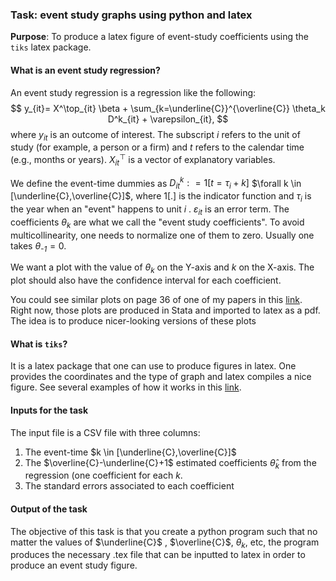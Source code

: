 ### Task: event study graphs using python and latex

**Purpose**: To produce a latex  figure of event-study coefficients using the `tiks` latex package.

#### What is an event study regression?

An event study regression is a regression like the following:
$$
y_{it}=  X^\top_{it} \beta +   \sum_{k=\underline{C}}^{\overline{C}} \theta_k   D^k_{it} + \varepsilon_{it},
$$
where $y_{it}$ is an outcome of interest. The subscript $i$ refers to the unit of study (for example, a person or a firm) and $t$ refers to the calendar time (e.g., months or years).  $X^\top_{it}$ is a vector of explanatory variables. 

We define the event-time dummies as $D^k_{it} : = \mathcal{1}[t = \tau_i + k]$ $\forall k \in [\underline{C},\overline{C}]$,  where $\mathcal{1}[.]$ is the indicator function and $\tau_i$ is the year when an "event" happens to unit $i$ . $\varepsilon_{it}$ is an error term.  The coefficients $\theta_k$ are what we call the "event study coefficients". To avoid multicollinearity, one needs to normalize one of them to zero. Usually one takes  $\theta_{\textit{-1}}=0$. 

We want a plot with the value of $\theta_k$ on the Y-axis and $k$ on the X-axis. The plot should also have the confidence interval for each coefficient. 

You could see similar plots on page 36 of one of my papers in this [link](https://manelici-vasquez.github.io/coauthored/Effects_of_Joining_MNC_Supply_Chains_body.pdf). Right now, those plots are produced in Stata and imported to latex as a pdf.  The idea is to produce nicer-looking versions of these plots

#### What is `tiks`?

It is a latex package that one can use to produce figures in latex. One provides the coordinates and the type of graph and latex compiles a nice figure. See several examples of how it works in this [link](http://pgfplots.sourceforge.net/gallery.html). 

#### Inputs for the task

The input file is a CSV file with three columns: 

1. The event-time $k \in [\underline{C},\overline{C}]$
2. The $\overline{C}-\underline{C}+1$ estimated coefficients $\hat\theta_k$ from the regression (one coefficient for each $k$. 
3.  The standard errors associated to each coefficient

#### Output of the task

The objective of this task is that you create a python program such that no matter the values of $\underline{C}$ , $\overline{C}$, $\theta_k$, etc, the program produces the necessary .tex file that can be inputted to latex in order to produce an event study figure.

  